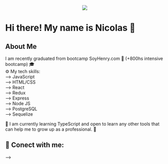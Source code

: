<div id="header" align="center">
  <img src="https://soyhorizonte.com/wp-content/uploads/2020/10/JS-by-SoyHorizonte.gif"/>
</div>
 
<h1> Hi there! My name is Nicolas 👋</h1>
<h2>About Me</h2>
<p>
  I am recently graduated from bootcamp SoyHenry.com 🚀 (+800hs intensive bootcamp) 🎓
  <br/>
  ⚙️ My tech skills: 
  <br/>
    --> JavaScript
  <br/>
    --> HTML/CSS
  <br/>
    --> React
  <br/>
    --> Redux
  <br/>
    --> Express
  <br/>
    --> Node JS
  <br/>
    --> PostgreSQL
  <br/>
    --> Sequelize
</p>
  🔬 I am currently learning TypeScript and open to learn any other tools that can help me to grow up as a professional. 🙌

<h2>💬 Conect with me: </h2>
  --> <a href="https://www.linkedin.com/in/nicolas-bringas-full-stack/"/>

